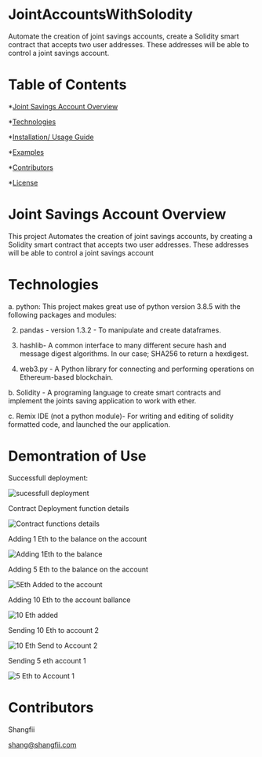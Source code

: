 # JointAccountsWithSolodity

Automate the creation of joint savings accounts, create a Solidity smart contract that accepts two user addresses.
These addresses will be able to control a joint savings account.

# Table of Contents

*[Joint Savings Account Overview](https://github.com/shangfii/JointAccountsWithSolodity#joint-savings-account-overview)

*[Technologies](https://github.com/shangfii/JointAccountsWithSolodity#technologies)

*[Installation/ Usage Guide](https://github.com/shangfii/JointAccountsWithSolodity#technologies)

*[Examples](https://github.com/shangfii/JointAccountsWithSolodity#demontration-of-use)

*[Contributors](https://github.com/shangfii/JointAccountsWithSolodity/blob/main/README.md#contributors)

*[License](https://github.com/shangfii/JointAccountsWithSolodity/blob/main/LICENSE)


# Joint Savings Account Overview

This project Automates the creation of joint savings accounts, by creating a Solidity smart contract that accepts two user addresses.
These addresses will be able to control a joint savings account

# Technologies 

a. python: This project makes great use of python version 3.8.5 with the following packages and modules:

2. pandas - version 1.3.2 - To manipulate and create dataframes.

3. hashlib-  A common interface to many different secure hash and message digest algorithms. In our case; SHA256 to return a hexdigest.

4. web3.py - A Python library for connecting and performing operations on Ethereum-based blockchain.


b.  Solidity -  A programing language to create smart contracts and implement the joints saving application to work with ether.

c.  Remix IDE (not a python module)- For writing and editing of solidity formatted code, and launched the our application.


# Demontration of Use

Successfull deployment:

![sucessfull deployment](https://github.com/shangfii/JointAccountsWithSolodity/blob/main/Execution_Results/contractDeployed.png)

Contract Deployment function details 

![Contract functions details](https://github.com/shangfii/JointAccountsWithSolodity/blob/main/Execution_Results/deployedContractFunctoinDetails.png)

Adding 1 Eth to the balance on the account

![Adding 1Eth to the balance](https://github.com/shangfii/JointAccountsWithSolodity/blob/main/Execution_Results/Adding1Eth.gif)

Adding 5 Eth to the balance on the account

![5Eth Added to the account](https://github.com/shangfii/JointAccountsWithSolodity/blob/main/Execution_Results/5EthDeposit.gif)

Adding 10 Eth to the account ballance 

![10 Eth added](https://github.com/shangfii/JointAccountsWithSolodity/blob/main/Execution_Results/10EthDeposit.gif)

Sending 10 Eth to account 2

![10 Eth Send to Account 2](https://github.com/shangfii/JointAccountsWithSolodity/blob/main/Execution_Results/10Ethto2.gif)


Sending 5 eth  account 1

![5 Eth to Account 1](https://github.com/shangfii/JointAccountsWithSolodity/blob/main/Execution_Results/5Ethto1.gif)


# Contributors

Shangfii

shang@shangfii.com
